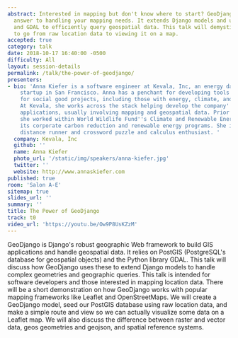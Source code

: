```yaml
---
abstract: Interested in mapping but don't know where to start? GeoDjango is Django's
  answer to handling your mapping needs. It extends Django models and uses PostGIS
  and GDAL to efficiently query geospatial data. This talk will demystify using GeoDjango
  to go from raw location data to viewing it on a map.
accepted: true
category: talk
date: 2018-10-17 16:40:00 -0500
difficulty: All
layout: session-details
permalink: /talk/the-power-of-geodjango/
presenters:
- bio: 'Anna Kiefer is a software engineer at Kevala, Inc, an energy data and analytics
    startup in San Francisco. Anna has a penchant for developing tools and methodologies
    for social good projects, including those with energy, climate, and health impacts.
    At Kevala, she works across the stack helping develop the company''s Django web
    applications, usually involving mapping and geospatial data. Prior to Kevala,
    she worked within World Wildlife Fund''s Climate and Renewable Energy team growing
    its corporate carbon reduction and renewable energy programs. She is an avid long
    distance runner and crossword puzzle and calculus enthusiast. '
  company: Kevala, Inc
  github: ''
  name: Anna Kiefer
  photo_url: '/static/img/speakers/anna-kiefer.jpg'
  twitter: ''
  website: http://www.annaskiefer.com
published: true
room: 'Salon A-E'
sitemap: true
slides_url: ''
summary: ''
title: The Power of GeoDjango
track: t0
video_url: 'https://youtu.be/Ow9P8UsKZzM'
---
```


GeoDjango is Django's robust geographic Web framework to build GIS applications and handle geospatial data. It relies on PostGIS (PostgreSQL's database for geospatial objects) and the Python library GDAL. This talk will discuss how GeoDjango uses these to extend Django models to handle complex geometries and geographic queries. This talk is intended for software developers and those interested in mapping location data. There will be a short demonstration on how GeoDjango works with popular mapping frameworks like Leaflet and OpenStreetMaps. We will create a GeoDjango model, seed our PostGIS database using raw location data, and make a simple route and view so we can actually visualize some data on a Leaflet map. We will also discuss the difference between raster and vector data, geos geometries and geojson, and spatial reference systems.
